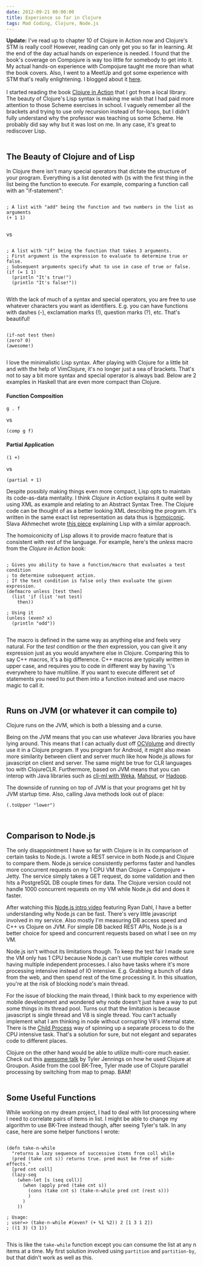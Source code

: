 ```yaml
---
date: 2012-09-21 00:00:00
title: Experience so far in Clojure
tags: Mad Coding, Clojure, Node.js
---
```

**Update:** I've read up to chapter 10 of Clojure in Action now and Clojure's
STM is really cool! However, reading can only get you so far in learning. At
the end of the day actual hands on experience is needed. I found that the
book's coverage on Compojure is way too little for somebody to get into it. My
actual hands-on experience with Compojure taught me more than what the book
covers. Also, I went to a MeetUp and got some experience with STM that's really
enlightening. I blogged about it [here][11].
<br>
<br>
I started reading the book [Clojure in Action][1] that I got from a local
library. The beauty of Clojure's Lisp syntax is making me wish that I had paid
more attention to those Scheme exercises in school. I vaguely remember all the
brackets and trying to use only recursion instead of for-loops, but I didn't
fully understand why the professor was teaching us some Scheme. He probably did
say why but it was lost on me. In any case, it's great to rediscover Lisp.
<br>
<br>

## **The Beauty of Clojure and of Lisp**

In Clojure there isn't many special operators that dictate the structure of your
program. Everything is a list denoted with ()s with the first thing in the list
being the function to execute. For example, comparing a function call with an
"if-statement":

<pre><code class="clojure">
; A list with "add" being the function and two numbers in the list as arguments
(+ 1 1)

</code></pre>

vs

<pre><code class="clojure">
; A list with "if" being the function that takes 3 arguments.
; First argument is the expression to evaluate to determine true or false.
; Subsequent arguments specify what to use in case of true or false.
(if (= 1 1)
  (println "It's true!")
  (println "It's false!"))

</code></pre>

With the lack of much of a syntax and special operators, you are free to use
whatever characters you want as identifiers. E.g. you can have functions with
dashes (-), exclamation marks (!), question marks (?), etc. That's beautiful!

<pre><code class="clojure">
(if-not test then)
(zero? 0)
(awesome!)

</code></pre>

I love the minimalistic Lisp syntax. After playing with Clojure for a little bit
and with the help of VimClojure, it's no longer just a sea of brackets. That's
not to say a bit more syntax and special operator is always bad. Below are 2
examples in Haskell that are even more compact than Clojure.

#### Function Composition

<pre><code class="haskell">g . f</code></pre>

vs

<pre><code class="clojure">(comp g f)</code></pre>

#### Partial Application

<pre><code class="haskell">(1 +)</code></pre>

vs

<pre><code class="clojure">(partial + 1)</code></pre>

Despite possibly making things even more compact, Lisp opts to maintain its
code-as-data mentality. I think *Clojure in Action* explains it quite well by
using XML as example and relating to an Abstract Syntax Tree. The Clojure code
can be thought of as a better looking XML describing the program. It's written
in the same exact list representation as data thus is [homoiconic][2]. Slava
Akhmechet wrote [this piece][3] explaining Lisp with a similar approach.

The homoiconicity of Lisp allows it to provide macro feature that is consistent
with rest of the language. For example, here's the *unless* macro from the
*Clojure in Action* book:

<pre><code class="clojure">
; Gives you ability to have a function/macro that evaluates a test condition
; to determine subsequent action.
; If the test condition is false only then evaluate the given expression.
(defmacro unless [test then]
  (list 'if (list 'not test)
    then))

; Using it
(unless (even? x)
  (println "odd"))

</code></pre>

The macro is defined in the same way as anything else and feels very natural.
For the *test* condition or the *then* expression, you can give it any
expression just as you would anywhere else in Clojure. Comparing this to say C++
macros, it's a big difference. C++ macros are typically written in upper
case, and requires you to code in different way by having '\\'s everywhere to
have multiline. If you want to execute different set of statements you need to
put them into a function instead and use macro magic to call it.
<br>
<br>

## **Runs on JVM (or whatever it can compile to)**

Clojure runs on the JVM, which is both a blessing and a curse.

Being on the JVM means that you can use whatever Java libraries you have lying
around. This means that I can actually dust off [OCVolume][5] and directly use
it in a Clojure program. If you program for Android, it might also mean more
similarity between client and server much like how Node.js allows for javascript
on client and server. The same might be true for CLR languages too with
ClojureCLR. Furthermore, based on JVM means that you can interop with Java
libraries such as [clj-ml with Weka][4], [Mahout][6], or [Hadoop][7].

The downside of running on top of JVM is that your programs get hit by JVM
startup time. Also, calling Java methods look out of place:

<pre><code class="clojure">(.toUpper "lower")</code></pre>
<br>

## **Comparison to Node.js**

The only disappointment I have so far with Clojure is in its comparison of
certain tasks to Node.js. I wrote a REST service in both Node.js and Clojure to
compare them. Node.js service consistently performs faster and handles more
concurrent requests on my 1 CPU VM than Clojure + Compojure + Jetty. The
service simply takes a GET request, do some validation and then hits a
PostgreSQL DB couple times for data. The Clojure version could not handle 1000
concurrent requests on my VM while Node.js did and does it faster.

After watching this [Node.js intro video][8] featuring Ryan Dahl, I have a better
understanding why Node.js can be fast. There's very little javascript involved
in my service. Also mostly I'm measuring DB access speed and C++ vs Clojure on
JVM. For simple DB backed REST APIs, Node.js is a better choice for speed and
concurrent requests based on what I see on my VM.

Node.js isn't without its limitations though. To keep the test fair I made sure
the VM only has 1 CPU because Node.js can't use multiple cores without having
multiple independent processes. I also have tasks where it's more processing
intensive instead of IO intensive. E.g. Grabbing a bunch of data from the web,
and then spend rest of the time processing it. In this situation, you're at the
risk of blocking node's main thread.

For the issue of blocking the main thread, I think back to my experience with
mobile development and wondered why node doesn't just have a way to put some
things in its thread pool. Turns out that the limitation is because javascript
is single thread and V8 is single thread. You can't actually implement what I am
thinking in node without corrupting V8's internal state. There is the [Child
Process][9] way of spinning up a separate process to do the CPU intensive task.
That's a solution for sure, but not elegant and separates code to different
places.

Clojure on the other hand would be able to utilize multi-core much easier. Check
out this [awesome talk][10] by Tyler Jennings on how he used Clojure at Groupon.
Aside from the cool BK-Tree, Tyler made use of Clojure parallel processing by
switching from map to pmap. BAM!
<br>
<br>

## **Some Useful Functions**

While working on my dream project, I had to deal with list processing where I
need to correlate pairs of items in list. I might be able to change my algorithm
to use BK-Tree instead though, after seeing Tyler's talk. In any case, here are
some helper functions I wrote:

<pre><code class="clojure">
(defn take-n-while
  "returns a lazy sequence of successive items from coll while
  (pred (take cnt s)) returns true. pred must be free of side-effects."
  [pred cnt coll]
  (lazy-seq
    (when-let [s (seq coll)]
      (when (apply pred (take cnt s))
        (cons (take cnt s) (take-n-while pred cnt (rest s)))
        )
      )
    ))

; Usage:
; user=> (take-n-while #(even? (+ %1 %2)) 2 [1 3 1 2])
; ((1 3) (3 1))

</code></pre>

This is like the `take-while` function except you can consume the list at any n
items at a time. My first solution involved using `partition` and
`partition-by`, but that didn't work as well as this.

  [1]: http://www.manning.com/rathore/
  [2]: http://en.wikipedia.org/wiki/Homoiconicity
  [3]: http://www.defmacro.org/ramblings/lisp.html
  [4]: http://antoniogarrote.github.com/clj-ml/index.html
  [5]: http://ocvolume.sf.net
  [6]: http://mahout.apache.org/
  [7]: http://hadoop.apache.org/
  [8]: http://www.youtube.com/watch?v=M-sc73Y-zQA
  [9]: http://nodejs.org/api/child_process.html
  [10]: http://www.infoq.com/presentations/Bootstrapping-Clojure
  [11]: /2012/10/04/clojure-stm/
